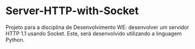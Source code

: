# Server-HTTP-with-Socket

Projeto para a disciplina de Desenvolvimento WE: desenvolver um servidor HTTP 1.1 usando Socket. Este, será desenvolvido utilizando a linguagem Python.
